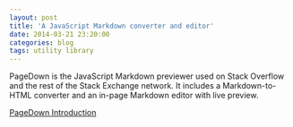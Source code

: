 ```yaml
---
layout: post
title: 'A JavaScript Markdown converter and editor'
date: 2014-03-21 23:20:00
categories: blog
tags: utility library
---
```


PageDown is the JavaScript Markdown previewer used on Stack Overflow and the rest of the Stack Exchange network. It includes a Markdown-to-HTML converter and an in-page Markdown editor with live preview.

[PageDown Introduction](https://code.google.com/p/pagedown/wiki/PageDown)
